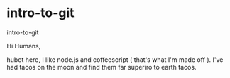 # intro-to-git
intro-to-git

Hi Humans,

hubot here, I like node.js and coffeescript ( that's what I'm made off ).
I've had tacos on the moon and find them far superiro to earth tacos.

